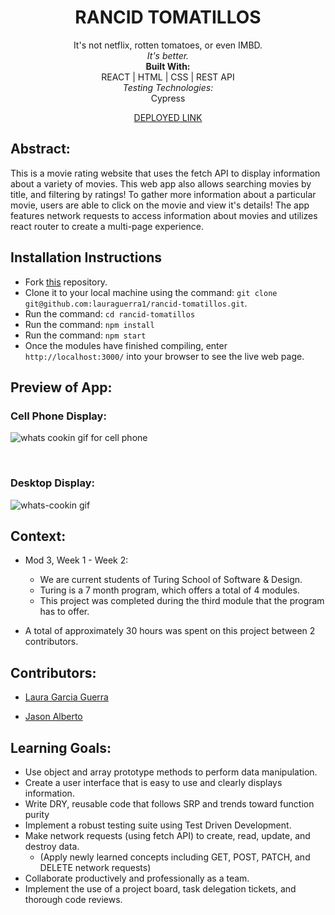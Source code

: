 <div align="center">
<h1> RANCID TOMATILLOS </h1>
It's not netflix, rotten tomatoes, or even IMBD.
<br> 
<em> It's better.</em>

<br>
<b>Built With:</b>
<br>
REACT | HTML | CSS | REST API
<br>
<em>Testing Technologies:</em>
<br>
Cypress 

[DEPLOYED LINK](https://rancidtomatillos-3e0909ae5fad.herokuapp.com/)

</div>


## Abstract: 
This is a movie rating website that uses the fetch API to display information about a variety of movies. This web app also allows searching movies by title, and filtering by ratings! To gather more information about a particular movie, users are able to click on the movie and view it's details! The app features network requests to access information about movies and utilizes react router to create a multi-page experience. 


## Installation Instructions 
- Fork [this](https://github.com/lauraguerra1/rancid-tomatillos) repository. 
- Clone it to your local machine using the command: `git clone git@github.com:lauraguerra1/rancid-tomatillos.git`.
- Run the command: `cd rancid-tomatillos`
- Run the command: `npm install`
- Run the command: `npm start`
- Once the modules have finished compiling, enter `http://localhost:3000/` into your browser to see the live web page. 


## Preview of App:

### Cell Phone Display: 


![whats cookin gif for cell phone](https://user-images.githubusercontent.com/121131581/243466673-6b7b8534-feb7-4e0e-82b3-30c5ae89a772.gif)

<br>

### Desktop Display:

![whats-cookin gif](https://user-images.githubusercontent.com/121131581/243463414-55dc4ba2-79a0-40f6-8642-09d9001f66b3.gif)



## Context: 
- Mod 3, Week 1 - Week 2: 
  - We are current students of Turing School of Software & Design. 
  - Turing is a 7 month program, which offers a total of 4 modules. 
  - This project was completed during the third module that the program has to offer. 

- A total of approximately 30 hours was spent on this project between 2 contributors. 

## Contributors: 
- [Laura Garcia Guerra](https://github.com/lauraguerra1)

- [Jason Alberto](https://github.com/jalbe0076)


## Learning Goals:
- Use object and array prototype methods to perform data manipulation.
- Create a user interface that is easy to use and clearly displays information.
- Write DRY, reusable code that follows SRP and trends toward function purity
- Implement a robust testing suite using Test Driven Development.
- Make network requests (using fetch API) to create, read, update, and destroy data. 
  - (Apply newly learned concepts including GET, POST, PATCH, and DELETE network requests)
- Collaborate productively and professionally as a team. 
- Implement the use of a project board, task delegation tickets, and thorough code reviews.
